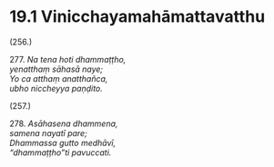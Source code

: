 

# 19.1 Vinicchayamahāmattavatthu



(256.)

277\. _Na tena hoti dhammaṭṭho,_  
_yenatthaṃ sāhasā naye;_  
_Yo ca atthaṃ anatthañca,_  
_ubho niccheyya paṇḍito._  


(257.)

278\. _Asāhasena dhammena,_  
_samena nayatī pare;_  
_Dhammassa gutto medhāvī,_  
_“dhammaṭṭho”ti pavuccati._  




